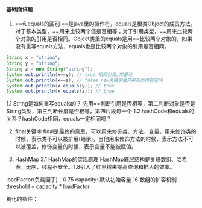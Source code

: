 #### 基础面试题
1. ==和equals的区别
==是java里的操作符，equals是根类Object的成员方法。
对于基本类型，==用来比较两个值是否相等；对于引用类型，==用来比较两个对象的引用是否相同。Object类里的equals是用==比较两个对象的，如果没有重写equals方法，equals也是比较两个对象的引用是否相同。
```java
String x = "string";
String y = "string";
String z = new String("string");
System.out.println(x==y); // true 相同引用,常量池
System.out.println(x==z); // false new关键字会开辟新的内存空间
System.out.println(x.equals(y)); // true
System.out.println(x.equals(z)); // true
```
1.1 String是如何重写equals的？
先用==判断引用是否相等，第二判断对象是否是String类型，第三判断长度是否相等，第四片段每一个
1.2 hashCode和equals的关系？hashCode相同，equals一定相同吗？

2. final关键字 
final是最终的意思，可以用来修饰类、方法、变量。用来修饰类的时候，表示类不可以被扩展(继承)，当他用来修饰方法的时候，表示方法不可以被覆盖，修饰变量的时候，表示变量不能被赋值。

3. HashMap
3.1 HashMap的实现原理
HashMap底层结构是关联数组、哈希表，无序，线程不安全。1.8引入了红黑树来提高查询和插入的效率。

loadFactor(负载因子)：0.75
capacity: 默认初始容量 16
数组的扩容机制 threshold = capacity * loadFactor

树化的条件：
